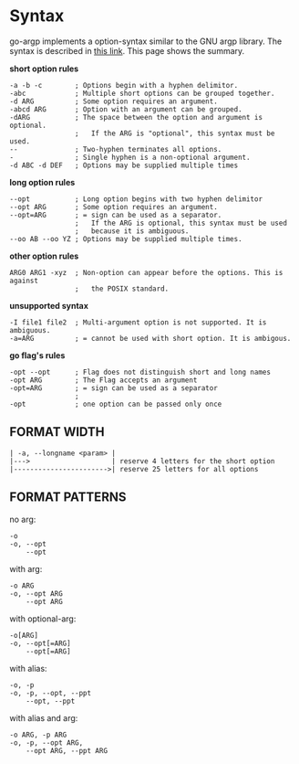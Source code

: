 
# Syntax

go-argp implements a option-syntax similar to the GNU argp library. The syntax is described in [this link](https://www.gnu.org/software/libc/manual/html_node/Argument-Syntax.html). This page shows the summary.

**short option rules**

    -a -b -c        ; Options begin with a hyphen delimitor.
    -abc            ; Multiple short options can be grouped together.
    -d ARG          ; Some option requires an argument. 
    -abcd ARG       ; Option with an argument can be grouped.
    -dARG           ; The space between the option and argument is optional. 
                    ;   If the ARG is "optional", this syntax must be used.
    --              ; Two-hyphen terminates all options. 
    -               ; Single hyphen is a non-optional argument.
    -d ABC -d DEF   ; Options may be supplied multiple times

**long option rules**

    --opt           ; Long option begins with two hyphen delimitor
    --opt ARG       ; Some option requires an argument. 
    --opt=ARG       ; = sign can be used as a separator.
                    ;   If the ARG is optional, this syntax must be used
                    ;   because it is ambiguous.
    --oo AB --oo YZ ; Options may be supplied multiple times.

**other option rules**

    ARG0 ARG1 -xyz  ; Non-option can appear before the options. This is against
                    ;   the POSIX standard.

**unsupported syntax**

    -I file1 file2  ; Multi-argument option is not supported. It is ambiguous.
    -a=ARG          ; = cannot be used with short option. It is ambigous.

**go flag's rules**

    -opt --opt      ; Flag does not distinguish short and long names
    -opt ARG        ; The Flag accepts an argument
    -opt=ARG        ; = sign can be used as a separator
                    ;
    -opt            ; one option can be passed only once


## FORMAT WIDTH

    | -a, --longname <param> |
    |--->                    | reserve 4 letters for the short option
    |----------------------->| reserve 25 letters for all options

## FORMAT PATTERNS

no arg:

    -o               
    -o, --opt
        --opt

with arg:

    -o ARG           
    -o, --opt ARG
        --opt ARG

with optional-arg:

    -o[ARG]          
    -o, --opt[=ARG]
        --opt[=ARG]

with alias:

    -o, -p		
    -o, -p, --opt, --ppt
        --opt, --ppt

with alias and arg:

    -o ARG, -p ARG		
    -o, -p, --opt ARG,
        --opt ARG, --ppt ARG
